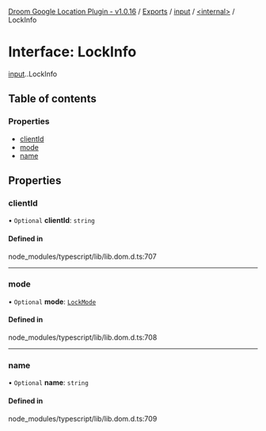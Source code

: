 [Droom Google Location Plugin - v1.0.16](../README.md) / [Exports](../modules.md) / [input](../modules/input.md) / [<internal\>](../modules/input._internal_.md) / LockInfo

# Interface: LockInfo

[input](../modules/input.md).[<internal>](../modules/input._internal_.md).LockInfo

## Table of contents

### Properties

- [clientId](input._internal_.LockInfo.md#clientid)
- [mode](input._internal_.LockInfo.md#mode)
- [name](input._internal_.LockInfo.md#name)

## Properties

### clientId

• `Optional` **clientId**: `string`

#### Defined in

node_modules/typescript/lib/lib.dom.d.ts:707

___

### mode

• `Optional` **mode**: [`LockMode`](../modules/input._internal_.md#lockmode)

#### Defined in

node_modules/typescript/lib/lib.dom.d.ts:708

___

### name

• `Optional` **name**: `string`

#### Defined in

node_modules/typescript/lib/lib.dom.d.ts:709
